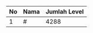 | No | Nama            | Jumlah Level |
|----|-----------------|--------------|
| 1  | #    |    4288        |
